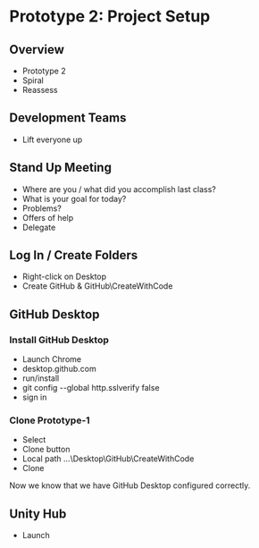# Prototype 2: Project Setup

## Overview
* Prototype 2
* Spiral
* Reassess

## Development Teams
* Lift everyone up

## Stand Up Meeting
* Where are you / what did you accomplish last class?
* What is your goal for today?
* Problems?
* Offers of help
* Delegate

## Log In / Create Folders
* Right-click on Desktop
* Create GitHub & GitHub\CreateWithCode

## GitHub Desktop

### Install GitHub Desktop
* Launch Chrome
* desktop.github.com
* run/install
* git config --global http.sslverify false
* sign in

### Clone Prototype-1
* Select
* Clone button
* Local path ...\Desktop\GitHub\CreateWithCode
* Clone

Now we know that we have GitHub Desktop configured correctly.

## Unity Hub
* Launch

